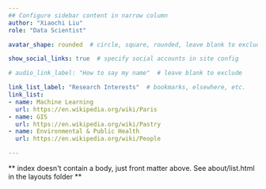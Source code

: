 ```yaml
---
## Configure sidebar content in narrow column
author: "Xiaochi Liu"
role: "Data Scientist"

avatar_shape: rounded  # circle, square, rounded, leave blank to exclude

show_social_links: true  # specify social accounts in site config

# audio_link_label: "How to say my name"  # leave blank to exclude

link_list_label: "Research Interests"  # bookmarks, elsewhere, etc.
link_list:
- name: Machine Learning
  url: https://en.wikipedia.org/wiki/Paris
- name: GIS
  url: https://en.wikipedia.org/wiki/Pastry
- name: Environmental & Public Health
  url: https://en.wikipedia.org/wiki/People

---
```


** index doesn't contain a body, just front matter above.
See about/list.html in the layouts folder **
